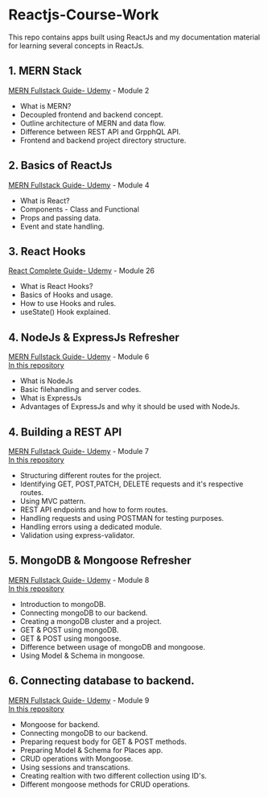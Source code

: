 # Reactjs-Course-Work

This repo contains apps built using ReactJs and my documentation material for learning several concepts in ReactJs.

## 1. MERN Stack 
[MERN Fullstack Guide- Udemy](https://www.udemy.com/course/react-nodejs-express-mongodb-the-mern-fullstack-guide/) - Module 2
 * What is MERN?
 * Decoupled frontend and backend concept.
 * Outline architecture of MERN and data flow.
 * Difference between REST API and GrpphQL API.
 * Frontend and backend project directory structure.

## 2. Basics of ReactJs
[MERN Fullstack Guide- Udemy](https://www.udemy.com/course/react-nodejs-express-mongodb-the-mern-fullstack-guide/) - Module 4
 * What is React?
 * Components - Class and Functional
 * Props and passing data.
 * Event and state handling.
 
 ## 3. React Hooks 
[React Complete Guide- Udemy](https://www.udemy.com/course/react-the-complete-guide-incl-redux/) - Module 26
 * What is React Hooks?
 * Basics of Hooks and usage.
 * How to use Hooks and rules.
 * useState() Hook explained.
 
  ## 4. NodeJs & ExpressJs Refresher
[MERN Fullstack Guide- Udemy](https://www.udemy.com/course/react-nodejs-express-mongodb-the-mern-fullstack-guide/) - Module 6 <br/>
[In this repository](https://github.com/barath83/Reactjs-Course-Work/tree/master/nodejs_codes)
 
 * What is NodeJs
 * Basic filehandling and server codes.
 * What is ExpressJs
 * Advantages of ExpressJs and why it should be used with NodeJs.
 
 ## 4. Building a REST API
[MERN Fullstack Guide- Udemy](https://www.udemy.com/course/react-nodejs-express-mongodb-the-mern-fullstack-guide/) - Module 7 <br/>
[In this repository](https://github.com/barath83/Reactjs-Course-Work/tree/master/mern_placesapp/backend)
 
 * Structuring different routes for the project.
 * Identifying GET, POST,PATCH, DELETE requests and it's respective routes.
 * Using MVC pattern.
 * REST API endpoints and how to form routes.
 * Handling requests and using POSTMAN for testing purposes.
 * Handling errors using a dedicated module.
 * Validation using express-validator.
 
 
 ## 5. MongoDB & Mongoose Refresher
[MERN Fullstack Guide- Udemy](https://www.udemy.com/course/react-nodejs-express-mongodb-the-mern-fullstack-guide/) - Module 8 <br/>
[In this repository](https://github.com/barath83/Reactjs-Course-Work/tree/master/basic_mongo)
 
 * Introduction to mongoDB.
 * Connecting mongoDB to our backend.
 * Creating a mongoDB cluster and a project.
 * GET & POST using mongoDB.
 * GET & POST using mongoose.
 * Difference between usage of mongoDB and mongoose.
 * Using Model & Schema in mongoose.
 
 
  ## 6. Connecting database to backend.
[MERN Fullstack Guide- Udemy](https://www.udemy.com/course/react-nodejs-express-mongodb-the-mern-fullstack-guide/) - Module 9 <br/>
[In this repository](https://github.com/barath83/Reactjs-Course-Work/tree/master/mern_placesapp/backend)
 
 * Mongoose for backend.
 * Connecting mongoDB to our backend.
 * Preparing request body for GET & POST methods.
 * Preparing Model & Schema for Places app.
 * CRUD operations with Mongoose.
 * Using sessions and transcations.
 * Creating realtion with two different collection using ID's.
 * Different mongoose methods for CRUD operations.
 
 
 
